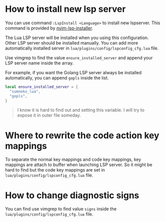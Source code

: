 # How to install new lsp server

You can use command `:LspInstall <Language>` to install new lspserver.
This command is provided by [nvim-lsp-installer](https://github.com/williamboman/nvim-lsp-installer).

The Lua LSP server will be installed when you using this configuration.
Other LSP server should be installed manually. You can add more automatically installed
server in `lua/plugins/config/lspconfig_cfg.lua` file.

Use vimgrep to find the value `ensure_installed_server` and append your LSP server
name inside the array.

For example, if you want the Golang LSP server always be installed automatically,
you can append `gopls` inside the list.

```lua
local ensure_installed_server = {
  "sumneko_lua",
  "gopls",
}
```

> I know it is hard to find out and setting this variable. I will try to expose it
> in outer file someday.

# Where to rewrite the code action key mappings

To separate the normal key mappings and code key mappings, key mappings are attach
to buffer when launching LSP server. So it might be hard to find but the code
key mappings are set in `lua/plugins/config/lspconfig_cfg.lua` file.

# How to change diagnostic signs

You can find use vimgrep to find value `signs` inside the `lua/plugins/config/lspconfig_cfg.lua`
file.
